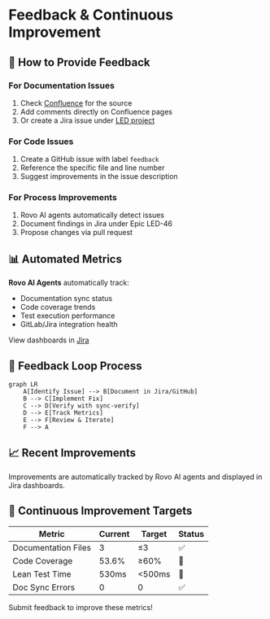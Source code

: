 # Feedback & Continuous Improvement

## 🎯 How to Provide Feedback

### For Documentation Issues
1. Check [Confluence](https://balabushka.atlassian.net/wiki/spaces/LedZephyr) for the source
2. Add comments directly on Confluence pages
3. Or create a Jira issue under [LED project](https://balabushka.atlassian.net/browse/LED)

### For Code Issues
1. Create a GitHub issue with label `feedback`
2. Reference the specific file and line number
3. Suggest improvements in the issue description

### For Process Improvements
1. Rovo AI agents automatically detect issues
2. Document findings in Jira under Epic LED-46
3. Propose changes via pull request

## 📊 Automated Metrics

**Rovo AI Agents** automatically track:
- Documentation sync status
- Code coverage trends
- Test execution performance
- GitLab/Jira integration health

View dashboards in [Jira](https://balabushka.atlassian.net/browse/LED)

## 🔄 Feedback Loop Process

```mermaid
graph LR
    A[Identify Issue] --> B[Document in Jira/GitHub]
    B --> C[Implement Fix]
    C --> D[Verify with sync-verify]
    D --> E[Track Metrics]
    E --> F[Review & Iterate]
    F --> A
```

## 📈 Recent Improvements

Improvements are automatically tracked by Rovo AI agents and displayed in Jira dashboards.

## 🚀 Continuous Improvement Targets

| Metric | Current | Target | Status |
|--------|---------|--------|---------|
| Documentation Files | 3 | ≤3 | ✅ |
| Code Coverage | 53.6% | ≥60% | 🔄 |
| Lean Test Time | 530ms | <500ms | 🔄 |
| Doc Sync Errors | 0 | 0 | ✅ |

Submit feedback to improve these metrics!